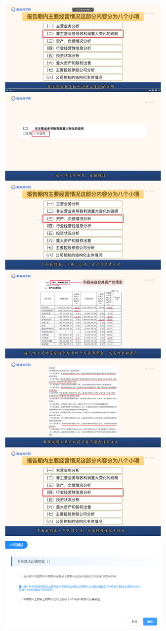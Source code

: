![](20201026-%20(1).png)
![](20201026-%20(2).png)
![](20201026-%20(3).png)
![](20201026-%20(4).png)
![](20201026-%20(5).png)
![](20201026-%20(6).png)
![](20201026-%20(7).png)